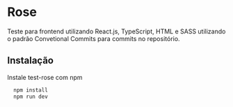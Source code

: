 # Rose

Teste para frontend utilizando React.js, TypeScript, HTML e SASS utilizando o padrão Convetional Commits para commits no repositório.


## Instalação

Instale test-rose com npm

```bash
  npm install
  npm run dev
```